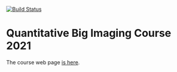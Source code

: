 [![Build Status](https://travis-ci.com/ImagingLectures/Quantitative-Big-Imaging-2021.svg?token=yKDxiqCwAHCp8qzqpcFZ&branch=master)](https://travis-ci.com/ImagingLectures/Quantitative-Big-Imaging-2021)


# Quantitative Big Imaging Course 2021 

The course web page [is here](https://imaginglectures.github.io/Quantitative-Big-Imaging-2021).
